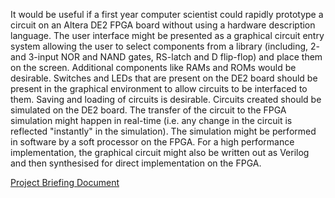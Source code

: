 It would be useful if a first year computer scientist could rapidly prototype a circuit on an Altera DE2 FPGA board without using a hardware description language. The user interface might be presented as a graphical circuit entry system allowing the user to select components from a library (including, 2- and 3-input NOR and NAND gates, RS-latch and D flip-flop) and place them on the screen. Additional components like RAMs and ROMs would be desirable. Switches and LEDs that are present on the DE2 board should be present in the graphical environment to allow circuits to be interfaced to them. Saving and loading of circuits is desirable. Circuits created should be simulated on the DE2 board. The transfer of the circuit to the FPGA simulation might happen in real-time (i.e. any change in the circuit is reflected "instantly" in the simulation). The simulation might be performed in software by a soft processor on the FPGA. For a high performance implementation, the graphical circuit might also be written out as Verilog and then synthesised for direct implementation on the FPGA.

[Project Briefing Document](http://www.cl.cam.ac.uk/teaching/GroupProjects/gpb0809/StudentBriefing_0809.pdf)